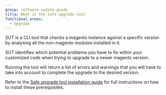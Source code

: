 ```yaml
---
group: software-update-guide
title: What is the safe upgrade tool
functional_areas:
  - Upgrade
---
```


SUT is a CLI tool that checks a magento instance against a specific version by analysing all the non-magento modules installed in it.

SUT identifies which potential problems you have to fix within your customized code when trying to upgrade to a newer magento version. 

Running the tool will return a list of errors and warnings that you will have to take into account to complete the upgrade to the desired version.

Refer to the [Safe upgrade tool installation guide]({{page.baseurl}}/guides/v2.4/comp-mgr/sut/sut-welcome-guide.html) for full instructions on how to install these prerequisites.